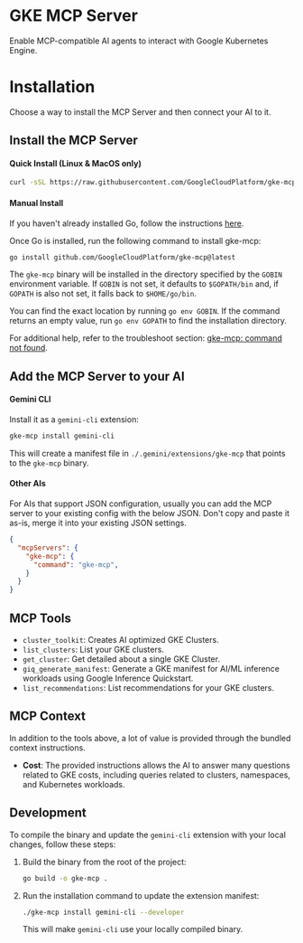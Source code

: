 # GKE MCP Server

Enable MCP-compatible AI agents to interact with Google Kubernetes Engine.

# Installation

Choose a way to install the MCP Server and then connect your AI to it.

## Install the MCP Server

#### Quick Install (Linux & MacOS only)

```sh
curl -sSL https://raw.githubusercontent.com/GoogleCloudPlatform/gke-mcp/main/install.sh | bash
```

#### Manual Install

If you haven't already installed Go, follow the instructions [here](https://go.dev/doc/install).

Once Go is installed, run the following command to install gke-mcp:


```sh
go install github.com/GoogleCloudPlatform/gke-mcp@latest
```

The `gke-mcp` binary will be installed in the directory specified by the `GOBIN` environment variable. If `GOBIN` is not set, it defaults to `$GOPATH/bin` and, if `GOPATH` is also not set, it falls back to `$HOME/go/bin`.

You can find the exact location by running `go env GOBIN`. If the command returns an empty value, run `go env GOPATH` to find the installation directory.

For additional help, refer to the troubleshoot section: [gke-mcp: command not found](TROUBLESHOOTING.md#gke-mcp-command-not-found-on-macos-or-linux).

## Add the MCP Server to your AI

#### Gemini CLI

Install it as a `gemini-cli` extension:

```sh
gke-mcp install gemini-cli
```

This will create a manifest file in `./.gemini/extensions/gke-mcp` that points to the `gke-mcp` binary.

#### Other AIs

For AIs that support JSON configuration, usually you can add the MCP server to your existing config with the below JSON. Don't copy and paste it as-is, merge it into your existing JSON settings.

```json
{
  "mcpServers": {
    "gke-mcp": {
      "command": "gke-mcp",
    }
  }
}
```

## MCP Tools

- `cluster_toolkit`: Creates AI optimized GKE Clusters.
- `list_clusters`: List your GKE clusters.
- `get_cluster`: Get detailed about a single GKE Cluster.
- `giq_generate_manifest`: Generate a GKE manifest for AI/ML inference workloads using Google Inference Quickstart.
- `list_recommendations`: List recommendations for your GKE clusters.

## MCP Context 

In addition to the tools above, a lot of value is provided through the bundled context instructions.

- **Cost**: The provided instructions allows the AI to answer many questions related to GKE costs, including queries related to clusters, namespaces, and Kubernetes workloads.

## Development

To compile the binary and update the `gemini-cli` extension with your local changes, follow these steps:

1.  Build the binary from the root of the project:

    ```sh
    go build -o gke-mcp .
    ```

2.  Run the installation command to update the extension manifest:

    ```sh
    ./gke-mcp install gemini-cli --developer
    ```

    This will make `gemini-cli` use your locally compiled binary.

